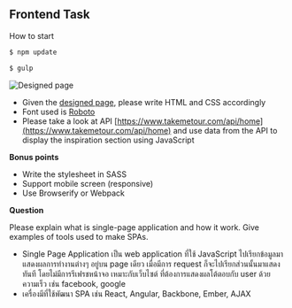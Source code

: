 Frontend Task
---

How to start

```bash
$ npm update
```

```bash
$ gulp
```

![Designed page](https://raw.github.com/PanJ/job-quest/master/frontend/design.png)

- Given the [designed page](https://raw.github.com/PanJ/job-quest/master/frontend/design.png), please write HTML and CSS accordingly
- Font used is [Roboto](https://www.google.com/fonts#UsePlace:use/Collection:Roboto)
- Please take a look at API [https://www.takemetour.com/api/home](https://www.takemetour.com/api/home) and use data from the API to display the inspiration section using JavaScript

**Bonus points**

- Write the stylesheet in SASS
- Support mobile screen (responsive)
- Use Browserify or Webpack

**Question**

Please explain what is single-page application and how it work. Give examples of tools used to make SPAs.

- Single Page Application เป็น web application ที่ใช้ JavaScript ไปเรียกข้อมูลมาแสดงผลการทำงานต่างๆ อยู่บน page เดียว เมื่อมีการ request ก็จะไปเรียกส่วนนั้นมาแสดงทันที โดยไม่มีการรีเฟรชหน้าจอ เหมาะกับเว็บไซต์ ที่ต้องการแสดงผลโต้ตอบกับ user ด้วยความเร็ว เช่น facebook, google
- เครื่องมีที่ใช้พัฒนา SPA เช่น React, Angular, Backbone, Ember, AJAX
